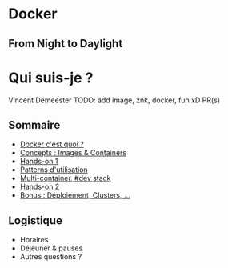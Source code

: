 # Docker

## From Night to Daylight

<!-- .slide: class="page-title" -->


# Qui suis-je ?

Vincent Demeester
TODO: add image, znk, docker, fun xD PR(s)


## Sommaire

<!-- .slide: id="master-toc" class="toc" -->

- [Docker c'est quoi ?](#/1)
- [Concepts : Images & Containers](#/2)
- [Hands-on 1](#/2/X)
- [Patterns d'utilisation](#/4)
- [Multi-container, #dev stack](#/3)
- [Hands-on 2](#/2/X)
- [Bonus : Déploiement, Clusters, …](#/2/X)


## Logistique

* Horaires
* Déjeuner & pauses
* Autres questions ?
